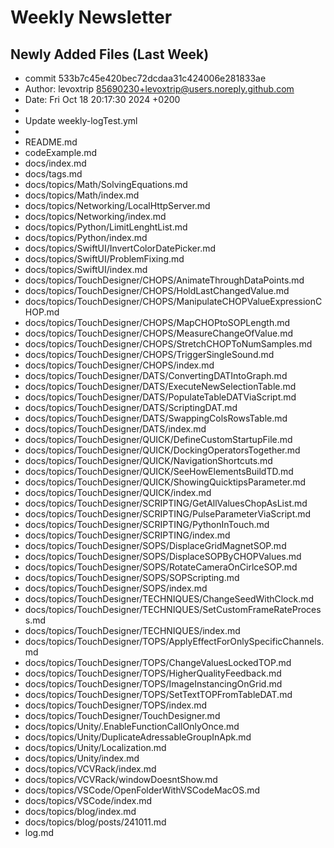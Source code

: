 # Weekly Newsletter
## Newly Added Files (Last Week)
- commit 533b7c45e420bec72dcdaa31c424006e281833ae
- Author: levoxtrip <85690230+levoxtrip@users.noreply.github.com>
- Date:   Fri Oct 18 20:17:30 2024 +0200
- 
- Update weekly-logTest.yml
- 
- README.md
- codeExample.md
- docs/index.md
- docs/tags.md
- docs/topics/Math/SolvingEquations.md
- docs/topics/Math/index.md
- docs/topics/Networking/LocalHttpServer.md
- docs/topics/Networking/index.md
- docs/topics/Python/LimitLenghtList.md
- docs/topics/Python/index.md
- docs/topics/SwiftUI/InvertColorDatePicker.md
- docs/topics/SwiftUI/ProblemFixing.md
- docs/topics/SwiftUI/index.md
- docs/topics/TouchDesigner/CHOPS/AnimateThroughDataPoints.md
- docs/topics/TouchDesigner/CHOPS/HoldLastChangedValue.md
- docs/topics/TouchDesigner/CHOPS/ManipulateCHOPValueExpressionCHOP.md
- docs/topics/TouchDesigner/CHOPS/MapCHOPtoSOPLength.md
- docs/topics/TouchDesigner/CHOPS/MeasureChangeOfValue.md
- docs/topics/TouchDesigner/CHOPS/StretchCHOPToNumSamples.md
- docs/topics/TouchDesigner/CHOPS/TriggerSingleSound.md
- docs/topics/TouchDesigner/CHOPS/index.md
- docs/topics/TouchDesigner/DATS/ConvertingDATIntoGraph.md
- docs/topics/TouchDesigner/DATS/ExecuteNewSelectionTable.md
- docs/topics/TouchDesigner/DATS/PopulateTableDATViaScript.md
- docs/topics/TouchDesigner/DATS/ScriptingDAT.md
- docs/topics/TouchDesigner/DATS/SwappingColsRowsTable.md
- docs/topics/TouchDesigner/DATS/index.md
- docs/topics/TouchDesigner/QUICK/DefineCustomStartupFile.md
- docs/topics/TouchDesigner/QUICK/DockingOperatorsTogether.md
- docs/topics/TouchDesigner/QUICK/NavigationShortcuts.md
- docs/topics/TouchDesigner/QUICK/SeeHowElementsBuildTD.md
- docs/topics/TouchDesigner/QUICK/ShowingQuicktipsParameter.md
- docs/topics/TouchDesigner/QUICK/index.md
- docs/topics/TouchDesigner/SCRIPTING/GetAllValuesChopAsList.md
- docs/topics/TouchDesigner/SCRIPTING/PulseParameterViaScript.md
- docs/topics/TouchDesigner/SCRIPTING/PythonInTouch.md
- docs/topics/TouchDesigner/SCRIPTING/index.md
- docs/topics/TouchDesigner/SOPS/DisplaceGridMagnetSOP.md
- docs/topics/TouchDesigner/SOPS/DisplaceSOPByCHOPValues.md
- docs/topics/TouchDesigner/SOPS/RotateCameraOnCirlceSOP.md
- docs/topics/TouchDesigner/SOPS/SOPScripting.md
- docs/topics/TouchDesigner/SOPS/index.md
- docs/topics/TouchDesigner/TECHNIQUES/ChangeSeedWithClock.md
- docs/topics/TouchDesigner/TECHNIQUES/SetCustomFrameRateProcess.md
- docs/topics/TouchDesigner/TECHNIQUES/index.md
- docs/topics/TouchDesigner/TOPS/ApplyEffectForOnlySpecificChannels.md
- docs/topics/TouchDesigner/TOPS/ChangeValuesLockedTOP.md
- docs/topics/TouchDesigner/TOPS/HigherQualityFeedback.md
- docs/topics/TouchDesigner/TOPS/ImageInstancingOnGrid.md
- docs/topics/TouchDesigner/TOPS/SetTextTOPFromTableDAT.md
- docs/topics/TouchDesigner/TOPS/index.md
- docs/topics/TouchDesigner/TouchDesigner.md
- docs/topics/Unity/.EnableFunctionCallOnlyOnce.md
- docs/topics/Unity/DuplicateAdressableGroupInApk.md
- docs/topics/Unity/Localization.md
- docs/topics/Unity/index.md
- docs/topics/VCVRack/index.md
- docs/topics/VCVRack/windowDoesntShow.md
- docs/topics/VSCode/OpenFolderWithVSCodeMacOS.md
- docs/topics/VSCode/index.md
- docs/topics/blog/index.md
- docs/topics/blog/posts/241011.md
- log.md
